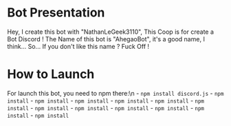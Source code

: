 # Bot Presentation
  Hey, I create this bot with "NathanLeGeek3110", This Coop is for create a Bot Discord !
The Name of this bot is "AhegaoBot", it's a good name, I think... So... If you don't like this name ? Fuck Off !

# How to Launch
  For launch this bot, you need to npm there:\n
    - `npm install discord.js`
    - `npm install`
    - `npm install`
    - `npm install`
    - `npm install`
    - `npm install`
    - `npm install`
    - `npm install`
    - `npm install`
    - `npm install`
    - `npm install`
    - `npm install`
    - `npm install`
